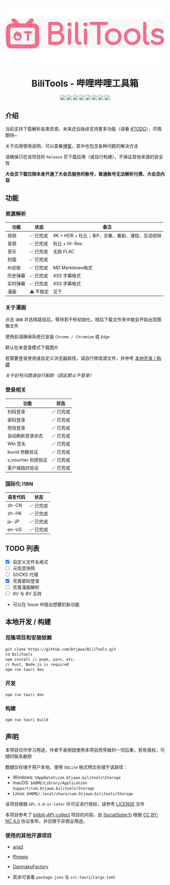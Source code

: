 <p align="center">
    <img src="./assets/bilitools.png" width="500" />
</p>

<div align="center">
    <h1>BiliTools - 哔哩哔哩工具箱</h1>
    <img src="https://img.shields.io/github/v/tag/btjawa/BiliTools" />
    <img src="https://img.shields.io/github/stars/btjawa/BiliTools" />
    <img src="https://img.shields.io/github/forks/btjawa/BiliTools" />
    <img src="https://img.shields.io/github/last-commit/btjawa/BiliTools" />
    <img src="https://img.shields.io/github/license/btjawa/BiliTools" />
    <img src="https://img.shields.io/badge/Tauri-FFC131?logo=Tauri&logoColor=white" />
    <img src="https://shields.io/badge/TypeScript-3178C6?logo=TypeScript&logoColor=FFF" />
    <img src="https://img.shields.io/badge/Rust-000000?logo=Rust&logoColor=white" />
</div>

## 介绍

当前支持下载解析各类资源，未来还会陆续支持更多功能（请看 [#TODO](#todo-列表)），尽情期待~

关于应用使用说明，可以查看[博客](https://www.btjawa.top/bilitools)，其中也包含各种问题的解决方法

请确保只在该项目的 `Release` 页下载应用（或自行构建），不保证其他来源的安全性

**大会员下载仅限本身开通了大会员服务的账号，普通账号无法解析付费、大会员内容**

## 功能

### 资源解析

| 功能    | 状态    | 备注                      |
|---------|---------|---------------------------|
| 视频    | ✅ 已完成 | 8K + HDR + 杜比；多P、合集、番剧、课程、互动视频 |
| 音频    | ✅ 已完成 | 杜比 + Hi-Res |
| 音乐    | ✅ 已完成 | 无损 FLAC     |
| 封面    | ✅ 已完成 |                         |
| AI总结  | ✅ 已完成 | MD Markdown格式         |
| 历史弹幕 | ✅ 已完成 | ASS 字幕格式            |
| 实时弹幕 | ✅ 已完成 | ASS 字幕格式            |
| 漫画    | ⚠️ 不稳定 | 见下                 |

### 关于漫画

点击 `漫画` 并选择路径后，等待若干秒初始化，随后下载文件夹中就会开始出现图像文件

使用前请确保系统已安装 `Chrome / Chromium` 或 `Edge`

默认在未登录模式下载图片

若需要登录使用或自定义浏览器路径，请自行修改源文件，并参考 [本地开发 / 构建](#本地开发--构建)

*关于封号问题请自行斟酌（因此默认不登录）*

### 登录相关

| 功能             | 状态       |
|------------------|------------|
| 扫码登录          | ✅ 已完成  |
| 密码登录          | ✅ 已完成  |
| 短信登录          | ✅ 已完成  |
| 自动刷新登录状态   | ✅ 已完成  |
| Wbi 签名          | ✅ 已完成  |
| buvid 参数验证     | ✅ 已完成  |
| v_voucher 风控验证 | ✅ 已完成  |
| 客户端指纹验证      | ✅ 已完成  |

### 国际化 I18N

| 语言代码       | 状态       |
|----------------|------------|
| zh-CN          | ✅ 已完成  |
| zh-HK          | ✅ 已完成  |
| ja-JP          | ✅ 已完成  |
| en-US          | ✅ 已完成  |

## TODO 列表

 - [x] 自定义文件名格式
 - [ ] 元信息快照
 - [ ] SOCKS 代理
 - [x] 完善密码登录
 - [ ] 完善漫画解析
 - [ ] AV 与 BV 互转
 - 可以在 Issue 中提出想要的新功能

## 本地开发 / 构建

### 克隆项目和安装依赖

```shell
git clone https://github.com/btjawa/BiliTools.git
cd BiliTools
npm install // pnpm, yarn, etc.
// Rust, Node.js is required
npm run tauri dev
```

### 开发

```shell
npm run tauri dev
```

### 构建

```shell
npm run tauri build
```

## 声明

本项目仅作学习用途，作者不承担因使用本项目而导致的一切后果，若有侵权，可随时联系删除

数据仅存储于用户本地，使用 `SQLite` 格式明文存储于该路径：

- Windows: `%AppData%\com.btjawa.bilitools\Storage`
- macOS: `$HOME/Library/Application Support/com.btjawa.bilitools/Storage`
- Linux: `$HOME/.local/share/com.btjawa.bilitools/Storage`

该项目根据 `GPL-3.0-or-later` 许可证进行授权，请参考 [LICENSE](/LICENSE) 文件

本项目参考了 [bilibili-API-collect](https://github.com/SocialSisterYi/bilibili-API-collect) 项目的内容，由 [SocialSisterYi](https://github.com/SocialSisterYi) 根据 [CC BY-NC 4.0](https://creativecommons.org/licenses/by-nc/4.0/deed.en) 协议发布，并仅限于非商业用途。

### 使用的其他开源项目

 - [aria2](https://github.com/aria2/aria2)

 - [ffmpeg](https://git.ffmpeg.org/ffmpeg.git)

 - [DanmakuFactory](https://github.com/hihkm/DanmakuFactory)

 - 其余可查看 `package.json` 与 `src-tauri/Cargo.toml`
